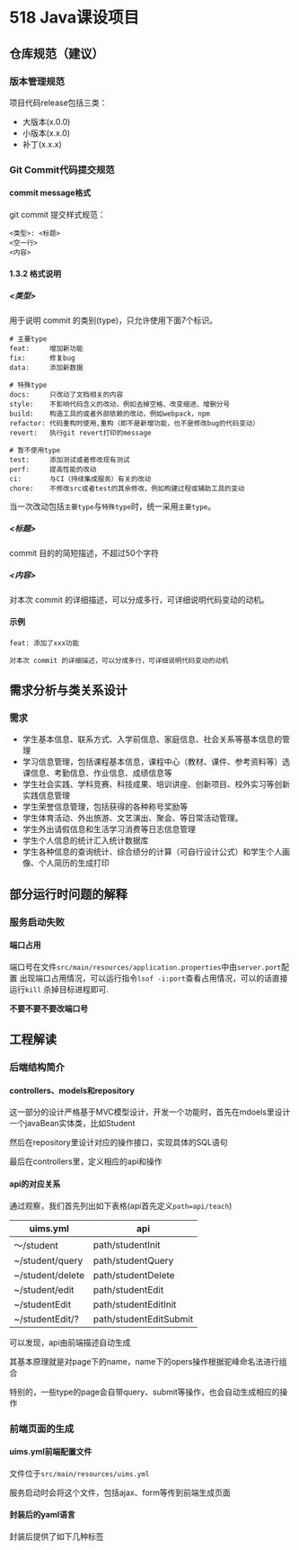 # 518 Java课设项目

## 仓库规范（建议）

### 版本管理规范

项目代码release包括三类：

- 大版本(x.0.0)
- 小版本(x.x.0)
- 补丁(x.x.x)

### Git Commit代码提交规范

#### commit message格式

git commit 提交样式规范：

```
<类型>: <标题>
<空一行>
<内容>
```

#### 1.3.2 格式说明

##### <类型>

用于说明 commit 的类别(type)，只允许使用下面7个标识。

```
# 主要type
feat:     增加新功能
fix:      修复bug
data:     添加新数据

# 特殊type
docs:     只改动了文档相关的内容
style:    不影响代码含义的改动，例如去掉空格、改变缩进、增删分号
build:    构造工具的或者外部依赖的改动，例如webpack，npm
refactor: 代码重构时使用,重构（即不是新增功能，也不是修改bug的代码变动）
revert:   执行git revert打印的message

# 暂不使用type
test:     添加测试或者修改现有测试
perf:     提高性能的改动
ci:       与CI（持续集成服务）有关的改动
chore:    不修改src或者test的其余修改，例如构建过程或辅助工具的变动
```

当一次改动包括`主要type`与`特殊type`时，统一采用`主要type`。

##### <标题>

commit 目的的简短描述，不超过50个字符

##### <内容>

对本次 commit 的详细描述，可以分成多行，可详细说明代码变动的动机。

#### 示例

```
feat: 添加了xxx功能

对本次 commit 的详细描述，可以分成多行，可详细说明代码变动的动机
```

## 需求分析与类关系设计

### 需求

- 学生基本信息、联系方式、入学前信息、家庭信息、社会关系等基本信息的管理
- 学习信息管理，包括课程基本信息，课程中心（教材、课件、参考资料等）选课信息、考勤信息、作业信息、成绩信息等
- 学生社会实践、学科竞赛、科技成果、培训讲座、创新项目、校外实习等创新实践信息管理
- 学生荣誉信息管理，包括获得的各种称号奖励等
- 学生体育活动、外出旅游、文艺演出、聚会、等日常活动管理。
- 学生外出请假信息和生活学习消费等日志信息管理
- 学生个人信息的统计汇入统计数据库
- 学生各种信息的查询统计、综合绩分的计算（可自行设计公式）和学生个人画像、个人简历的生成打印

## 部分运行时问题的解释

### 服务启动失败

#### 端口占用

端口号在文件`src/main/resources/application.properties`中由`server.port`配置 出现端口占用情况，可以运行指令`lsof -i:port`查看占用情况，可以的话直接运行`kill`
杀掉目标进程即可.

**不要不要不要改端口号**

## 工程解读

### 后端结构简介

#### controllers、models和repository

这一部分的设计严格基于MVC模型设计，开发一个功能时，首先在mdoels里设计一个javaBean实体类，比如Student

然后在repository里设计对应的操作接口，实现具体的SQL语句

最后在controllers里，定义相应的api和操作

#### api的对应关系

通过观察，我们首先列出如下表格(api首先定义`path=api/teach`)

| uims.yml         | api                    |
|------------------|------------------------|
| ～/student        | path/studentInit       |
| ~/student/query  | path/studentQuery      |
| ~/student/delete | path/studentDelete     |
| ~/student/edit   | path/studentEdit       |
| ~/studentEdit    | path/studentEditInit   |
| ~/studentEdit/?  | path/studentEditSubmit |

可以发现，api由前端描述自动生成

其基本原理就是对page下的name，name下的opers操作根据驼峰命名法进行组合

特别的，一些type的page会自带query、submit等操作，也会自动生成相应的操作

### 前端页面的生成

#### uims.yml前端配置文件

文件位于`src/main/resources/uims.yml`

服务启动时会将这个文件，包括ajax、form等传到前端生成页面

#### 封装后的yaml语言

封装后提供了如下几种标签
